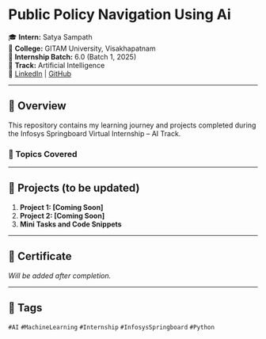 # Public Policy Navigation Using Ai

🎓 **Intern:** Satya Sampath  
🏫 **College:** GITAM University, Visakhapatnam  
📅 **Internship Batch:** 6.0 (Batch 1, 2025)  
📂 **Track:** Artificial Intelligence  
🔗 [LinkedIn](https://www.linkedin.com/in/satyasampath) | [GitHub](https://github.com/SATYA-916)

---

## 📘 Overview
This repository contains my learning journey and projects completed during the Infosys Springboard Virtual Internship – AI Track.  

### 🧠 Topics Covered


---

## 🚀 Projects (to be updated)
1. **Project 1: [Coming Soon]**
2. **Project 2: [Coming Soon]**
3. **Mini Tasks and Code Snippets**

---

## 📜 Certificate
*Will be added after completion.*

---

## 🔖 Tags
`#AI` `#MachineLearning` `#Internship` `#InfosysSpringboard` `#Python`
